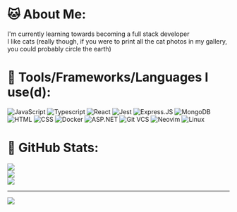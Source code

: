 # 🐱 About Me:

I'm currently learning towards becoming a full stack developer<br>I like cats (really though, if you were to print all the cat photos in my gallery, you could probably circle the earth)

# 🐧 Tools/Frameworks/Languages I use(d):

![JavaScript](https://img.shields.io/badge/javascript-%23323330.svg?style=for-the-badge&logo=javascript&color=282828)
![Typescript](https://img.shields.io/badge/typescript-%23323330.svg?style=for-the-badge&logo=typescript&color=282828)
![React](https://img.shields.io/badge/react-%23323330.svg?style=for-the-badge&logo=react&color=282828)
![Jest](https://img.shields.io/badge/jest-%23323330.svg?style=for-the-badge&logo=jest&color=282828)
![Express.JS](https://img.shields.io/badge/express.js-%23323330.svg?style=for-the-badge&logo=express&color=282828)
![MongoDB](https://img.shields.io/badge/mongodb-%23323330.svg?style=for-the-badge&logo=mongodb&color=282828)
![HTML](https://img.shields.io/badge/html-%23323330.svg?style=for-the-badge&logo=html5&color=282828)
![CSS](https://img.shields.io/badge/css-%23323330.svg?style=for-the-badge&logo=css3&logoColor=2965f1&color=282828&)
![Docker](https://img.shields.io/badge/docker-%23323330.svg?style=for-the-badge&logo=docker&color=282828)
![ASP.NET](https://img.shields.io/badge/ASP.NET-%23323330.svg?style=for-the-badge&logo=dotnet&color=282828)
![Git VCS](https://img.shields.io/badge/git-%23323330.svg?style=for-the-badge&logo=git&color=282828)
![Neovim](https://img.shields.io/badge/neovim-%23323330.svg?style=for-the-badge&logo=neovim&color=282828)
![Linux](https://img.shields.io/badge/Linux-%23323330.svg?style=for-the-badge&logo=linux&color=282828)

# 🐙 GitHub Stats:

![](https://github-readme-stats.vercel.app/api?username=aurum77&theme=gruvbox&hide_border=true&include_all_commits=true&count_private=false)<br/>
![](https://github-readme-streak-stats.herokuapp.com/?user=aurum77&theme=gruvbox&hide_border=true)<br/>
![](https://github-readme-stats.vercel.app/api/top-langs/?username=aurum77&theme=gruvbox&hide_border=true&include_all_commits=true&count_private=false&layout=compact)

---

[![](https://visitcount.itsvg.in/api?id=aurum77&icon=5&color=3)](https://visitcount.itsvg.in)
